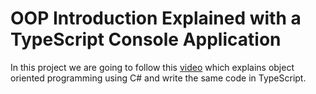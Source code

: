 # OOP Introduction Explained with a TypeScript Console Application

In this project we are going to follow this [video](https://www.youtube.com/watch?v=QboWn0NOUA8) which explains object oriented programming using C# and write the same code in TypeScript.

